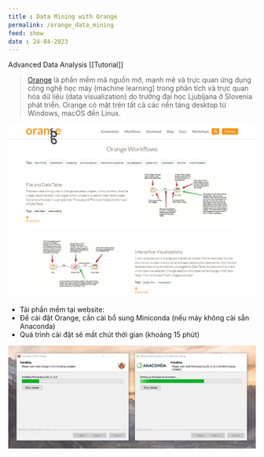 ```yaml
---
title : Data Mining with Orange
permalink: /orange_data_mining
feed: show
date : 24-04-2023
---
```


Advanced Data Analysis [[Tutorial]]

> [Orange](https://orangedatamining.com/) là phần mềm mã nguồn mở, mạnh mẽ và trực quan ứng dụng công nghệ học máy (machine learning) trong phân tích và trực quan hóa dữ liệu (data visualization) do trường đại học Ljubljana ở Slovenia phát triển. Orange có mặt trên tất cả các nền tảng desktop từ Windows, macOS đến Linux.


![](src/Pasted%20image%2020230424091318.png)

- Tải phần mềm tại website: 
- Để cài đặt Orange, cần cài bổ sung Miniconda (nếu máy không cài sẵn Anaconda)
- Quá trình cài đặt sẽ mất chút thời gian (khoảng 15 phút)

![](src/Pasted%20image%2020230424091137.png)

